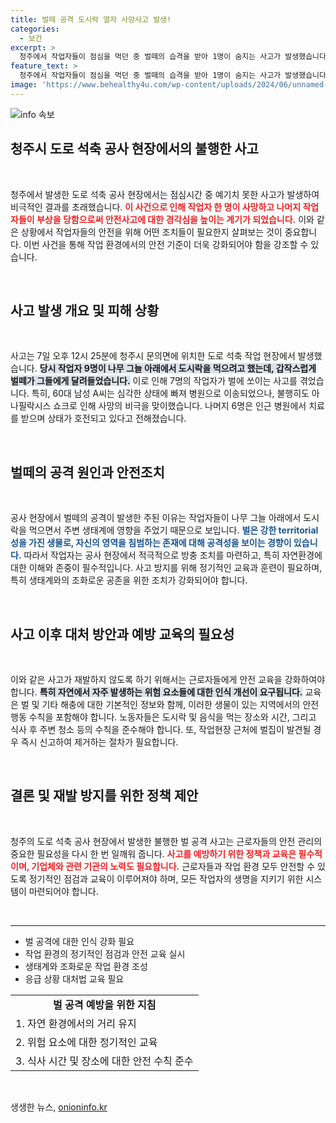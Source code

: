 ```yaml
---
title: 벌떼 공격 도시락 열자 사망사고 발생!
categories:
  - 보건
excerpt: >
  청주에서 작업자들이 점심을 먹던 중 벌떼의 습격을 받아 1명이 숨지는 사고가 발생했습니다. 벌의 공격에 6명도 부상을 입었는데, 충격적인 현장을 전합니다.
feature_text: >
  청주에서 작업자들이 점심을 먹던 중 벌떼의 습격을 받아 1명이 숨지는 사고가 발생했습니다. 벌의 공격에 6명도 부상을 입었는데, 충격적인 현장을 전합니다.
image: 'https://www.behealthy4u.com/wp-content/uploads/2024/06/unnamed-file.png'
---
```


<p><img src="https://www.behealthy4u.com/wp-content/uploads/2024/06/unnamed-file.png" alt="info 속보" /></p>

<h2 data-ke-size="size26">청주시 도로 석축 공사 현장에서의 불행한 사고</h2>

<p data-ke-size="size16">&nbsp;</p>

<p>청주에서 발생한 도로 석축 공사 현장에서는 점심시간 중 예기치 못한 사고가 발생하여 비극적인 결과를 초래했습니다. <b><span style="color: #ee2323;">이 사건으로 인해 작업자 한 명이 사망하고 나머지 작업자들이 부상을 당함으로써 안전사고에 대한 경각심을 높이는 계기가 되었습니다.</span></b> 이와 같은 상황에서 작업자들의 안전을 위해 어떤 조치들이 필요한지 살펴보는 것이 중요합니다. 이번 사건을 통해 작업 환경에서의 안전 기준이 더욱 강화되어야 함을 강조할 수 있습니다. </p>

<p data-ke-size="size16">&nbsp;</p>

<h2 data-ke-size="size26">사고 발생 개요 및 피해 상황</h2>

<p data-ke-size="size16">&nbsp;</p>

<p>사고는 7일 오후 12시 25분에 청주시 문의면에 위치한 도로 석축 작업 현장에서 발생했습니다. <b><span style="background-color: #21538527;">당시 작업자 9명이 나무 그늘 아래에서 도시락을 먹으려고 했는데, 갑작스럽게 벌떼가 그들에게 달려들었습니다.</span></b> 이로 인해 7명의 작업자가 벌에 쏘이는 사고를 겪었습니다. 특히, 60대 남성 A씨는 심각한 상태에 빠져 병원으로 이송되었으나, 불행히도 아나필락시스 쇼크로 인해 사망의 비극을 맞이했습니다. 나머지 6명은 인근 병원에서 치료를 받으며 상태가 호전되고 있다고 전해졌습니다.</p>

<p data-ke-size="size16">&nbsp;</p>

<h2 data-ke-size="size26">벌떼의 공격 원인과 안전조치</h2>

<p data-ke-size="size16">&nbsp;</p>

<p>공사 현장에서 벌떼의 공격이 발생한 주된 이유는 작업자들이 나무 그늘 아래에서 도시락을 먹으면서 주변 생태계에 영향을 주었기 때문으로 보입니다. <b><span style="color: #1a5490;">벌은 강한 territorial성을 가진 생물로, 자신의 영역을 침범하는 존재에 대해 공격성을 보이는 경향이 있습니다.</span></b> 따라서 작업자는 공사 현장에서 적극적으로 방충 조치를 마련하고, 특히 자연환경에 대한 이해와 존중이 필수적입니다. 사고 방지를 위해 정기적인 교육과 훈련이 필요하며, 특히 생태계와의 조화로운 공존을 위한 조치가 강화되어야 합니다. </p>

<p data-ke-size="size16">&nbsp;</p>

<h2 data-ke-size="size26">사고 이후 대처 방안과 예방 교육의 필요성</h2>

<p data-ke-size="size16">&nbsp;</p>

<p>이와 같은 사고가 재발하지 않도록 하기 위해서는 근로자들에게 안전 교육을 강화하여야 합니다. <b><span style="background-color: #21538527;">특히 자연에서 자주 발생하는 위험 요소들에 대한 인식 개선이 요구됩니다.</span></b> 교육은 벌 및 기타 해충에 대한 기본적인 정보와 함께, 이러한 생물이 있는 지역에서의 안전 행동 수칙을 포함해야 합니다. 노동자들은 도시락 및 음식을 먹는 장소와 시간, 그리고 식사 후 주변 청소 등의 수칙을 준수해야 합니다. 또, 작업현장 근처에 벌집이 발견될 경우 즉시 신고하여 제거하는 절차가 필요합니다.</p>

<p data-ke-size="size16">&nbsp;</p>

<h2 data-ke-size="size26">결론 및 재발 방지를 위한 정책 제안</h2>

<p data-ke-size="size16">&nbsp;</p>

<p>청주의 도로 석축 공사 현장에서 발생한 불행한 벌 공격 사고는 근로자들의 안전 관리의 중요한 필요성을 다시 한 번 일깨워 줍니다. <b><span style="color: #ee2323;">사고를 예방하기 위한 정책과 교육은 필수적이며, 기업체와 관련 기관의 노력도 필요합니다.</span></b> 근로자들과 작업 환경 모두 안전할 수 있도록 정기적인 점검과 교육이 이루어져야 하며, 모든 작업자의 생명을 지키기 위한 시스템이 마련되어야 합니다. </p>

<p data-ke-size="size16">&nbsp;</p>

<hr>

<ul>
<li>벌 공격에 대한 인식 강화 필요</li>
<li>작업 환경의 정기적인 점검과 안전 교육 실시</li>
<li>생태계와 조화로운 작업 환경 조성</li>
<li>응급 상황 대처법 교육 필요</li>
</ul>

<table>
<tr>
<td style="text-align: center; height: 17px;"><b>벌 공격 예방을 위한 지침</b></td>
</tr>
<tr>
<td>1. 자연 환경에서의 거리 유지</td>
</tr>
<tr>
<td>2. 위험 요소에 대한 정기적인 교육</td>
</tr>
<tr>
<td>3. 식사 시간 및 장소에 대한 안전 수칙 준수</td>
</tr>
</table> 

<p data-ke-size="size16">&nbsp;</p>
생생한 뉴스, <a href="https://onioninfo.kr" rel="dofollow">onioninfo.kr</a>


